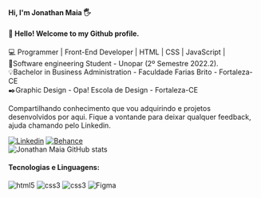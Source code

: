 #### Hi, I'm Jonathan Maia 🖐️
#### 👋 Hello! Welcome to my Github profile.


💻 Programmer | Front-End Developer | HTML | CSS | JavaScript |<br/>
📘Software engineering Student - Unopar (2º Semestre 2022.2).<br/>
💡Bachelor in Business Administration - Faculdade Farias Brito - Fortaleza-CE<br/>
✒️Graphic Design - Opa! Escola de Design - Fortaleza-CE<br/>


Compartilhando conhecimento que vou adquirindo e projetos desenvolvidos por aqui. Fique a vontande para deixar qualquer feedback, ajuda chamando pelo Linkedin.

[![Linkedin](https://img.shields.io/badge/LinkedIn-0077B5?style=for-the-badge&logo=linkedin&logoColor=white)](https://www.linkedin.com/in/jonathanppmaia) [![Behance](https://img.shields.io/badge/-Behance-blue?style=for-the-badge&logo=behance&<br>logoColor=white)](https://www.behance.net/jonathanppmaia)
<br>
![Jonathan Maia GitHub stats](https://github-readme-stats.vercel.app/api?username=jonathanppmaia&show_icons=true&theme=dark)

#### Tecnologias e Linguagens:

<div style="display:inline_block">
  <img alt="html5" src="https://img.shields.io/badge/HTML5-E34F26?style=for-the-badge&logo=html5&logoColor=white"> 
  <img alt="css3" src="https://img.shields.io/badge/CSS3-1572B6?style=for-the-badge&logo=css3&logoColor=white">
    <img alt="css3" src="https://img.shields.io/badge/JavaScript-F7DF1E?style=for-the-badge&logo=javascript&logoColor=white">
   <img alt="Figma" src="https://img.shields.io/badge/Figma-F24E1E?style=for-the-badge&logo=figma&logoColor=white">
  </div>
  <br>
